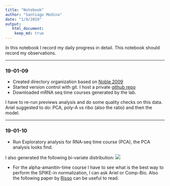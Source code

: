 ```yaml
---
title: "Notebook"
author: "Santiago Medina"
date: "1/9/2019"
output:
   html_document:
    keep_md: true
---
```


In this notebook I record my daily progress in detail. This notebook should record
my observations.

***
### 19-01-09

+ Created directory organization based on [Noble 2009](https://journals.plos.org/ploscompbiol/article?id=10.1371/journal.pcbi.1000424)
+ Started version control with git. I host a private [github repo](https://github.com/santiago1234/MZT-rna-stability)
+ Downloaded mRNA seq time courses generated by the lab.

I have to re-run previews analysis and do some quality checks on this data. Ariel suggested to do: PCA, poly-A vs ribo (also the ratio) and then the model.

***
### 19-01-10

+ Run Exploratory analysis for RNA-seq time course (PCA), the PCA analysis looks find.

I also generated the following bi-variate distribution: ![](../../results/19-01-10-EDA-RNA-time-course/figures/bivariate_polyA-1.png)

- For the alpha-amanitin-time course I have to see what is the best way to perform the SPIKE-in normalization, I can
  ask Ariel or Comp-Bio. Also the following paper by [Risso](https://www.nature.com/articles/nbt.2931) can be useful to read.

